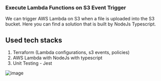 ### Execute Lambda Functions on S3 Event Trigger

We can trigger AWS Lambda on S3 when a file is uploaded into the S3 bucket. Here you can find a solution that is built by NodeJs Typescript.

## Used tech stacks
1. Terraform (Lambda configurations, s3 events, policies)
2. AWS Lambda with NodeJs with typescript
3. Unit Testing - Jest

![image](https://github.com/sandun86/s3-trigger-lambda/assets/4927289/d1578d73-9c7a-460f-9330-e81f3a363682)
